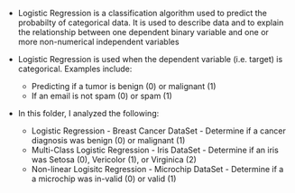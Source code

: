 * Logistic Regression is a classification algorithm used to predict the probabilty of categorical data. It is used to describe data and to explain the relationship between one dependent binary variable and one or more non-numerical independent variables
* Logistic Regression is used when the dependent variable (i.e. target) is categorical. Examples include:
    * Predicting if a tumor is benign (0) or malignant (1)
    * If an email is not spam (0) or spam (1)

* In this folder, I analyzed the following:
    * Logistic Regression  - Breast Cancer DataSet - Determine if a cancer diagnosis was benign (0) or malignant (1)
    * Multi-Class Logistic Regression - Iris DataSet - Determine if an iris was Setosa (0), Vericolor (1), or Virginica (2)
    * Non-linear Logisitc Regression - Microchip DataSet - Determine if a a microchip was in-valid (0) or valid (1)

